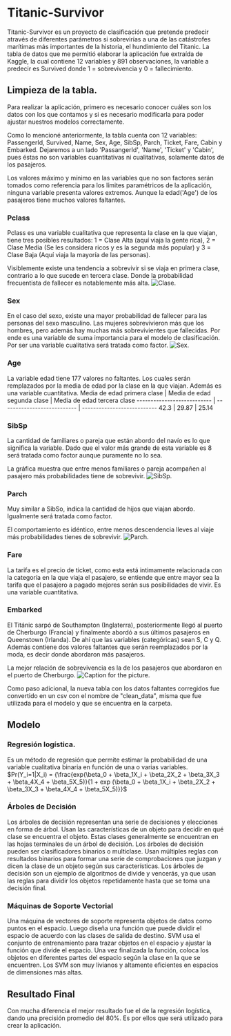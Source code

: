 # Titanic-Survivor
Titanic-Survivor es un proyecto de clasificación que pretende predecir através de diferentes parámetros si sobrevirías a una de las catástrofes marítimas más importantes de la historia, el hundimiento del Titanic.
La tabla de datos que me permitió elaborar la aplicación fue extraída de Kaggle, la cual contiene 12 variables y 891 observaciones, la variable a predecir es Survived donde 1 = sobrevivencia y 0 = fallecimiento.

## Limpieza de la tabla.
Para realizar la aplicación, primero es necesario conocer cuáles son los datos con los que contamos y si es necesario modificarla para poder ajustar nuestros modelos correctamente.

Como lo mencioné anteriormente, la tabla cuenta con 12 variables: PassengerId, Survived, Name, Sex, Age, SibSp, Parch, Ticket, Fare, Cabin y Embarked. Dejaremos a un lado 'PassangerId', 'Name', 'Ticket' y 'Cabin', pues éstas no son variables cuantitativas ni cualitativas, solamente datos de los pasajeros. 

Los valores máximo y mínimo en las variables que no son factores serán tomados como referencia para los límites paramétricos de la aplicación, ninguna variable presenta valores extremos. Aunque la edad('Age') de los pasajeros tiene muchos valores faltantes. 

### Pclass
Pclass es una variable cualitativa que representa la clase en la que viajan, tiene tres posibles resultados: 1 = Clase Alta (aquí viaja la gente rica), 2 = Clase Media (Se les considera ricos y es la segunda más popular) y 3 = Clase Baja (Aquí viaja la mayoría de las personas).

Visiblemente existe una tendencia a sobrevivir si se viaja en primera clase, contrario a lo que sucede en tercera clase. Donde la probabilidad frecuentista de fallecer es notablemente más alta.
![Clase.](png/Pclass.png)

### Sex
En el caso del sexo, existe una mayor probabilidad de fallecer para las personas del sexo masculino. Las mujeres sobrevivieron más que los hombres, pero además hay muchas más sobrevivientes que fallecidas. Por ende es una variable de suma importancia para el modelo de clasificación. Por ser una variable cualitativa será tratada como factor.
![Sex.](png/Sex.png)

### Age
La variable edad tiene 177 valores no faltantes. Los cuales serán remplazados por la media de edad por la clase en la que viajan. Además es una variable cuantitativa.
Media de edad primera clase | Media de edad segunda clase | Media de edad tercera clase
--------------------------- | --------------------------- | ---------------------------
42.3                        | 29.87                       | 25.14

### SibSp
La cantidad de familiares o pareja que están abordo del navío es lo que significa la variable. Dado que el valor más grande de esta variable es 8 será tratada como factor aunque puramente no lo sea.

La gráfica muestra que entre menos familiares o pareja acompañen al pasajero más probabilidades tiene de sobrevivir.
![SibSp.](png/SibSp.png)

### Parch
Muy similar a SibSo, indica la cantidad de hijos que viajan abordo. Igualmente será tratada como factor. 

El comportamiento es idéntico, entre menos descendencia lleves al viaje más probabilidades tienes de sobrevivir.
![Parch.](png/Parch.png)

### Fare
La tarifa es el precio de ticket, como esta está intimamente relacionada con la categoría en la que viaja el pasajero, se entiende que entre mayor sea la tarifa que el pasajero a pagado mejores serán sus posibilidades de vivir. Es una variable cuantitativa.

### Embarked
El Titánic sarpó de Southampton (Inglaterra), posteriormente llegó al puerto de Cherburgo (Francia) y finalmente abordó a sus últimos pasajeros en Queenstown (Irlanda). De ahí que las variables (categóricas) sean S, C y Q. Además contiene dos valores faltantes que serán reemplazados por la moda, es decir donde abordaron más pasajeros. 

La mejor relación de sobrevivencia es la de los pasajeros que abordaron en el puerto de Cherburgo.
![Caption for the picture.](png/Embarked.png)

Como paso adicional, la nueva tabla con los datos faltantes corregidos fue convertido en un csv con el nombre de "clean_data", misma que fue utilizada para el modelo y que se encuentra en la carpeta.

## Modelo
### Regresión logística.
Es un método de regresión que permite estimar la probabilidad de una variable cualitativa binaria en función de una o varias variables.
$Pr(Y_i=1|X_i) = {\frac{exp(\beta_0 + \beta_1X_i + \beta_2X_2 + \beta_3X_3 + \beta_4X_4 + \beta_5X_5)}{1 + exp (\beta_0 + \beta_1X_i + \beta_2X_2 + \beta_3X_3 + \beta_4X_4 + \beta_5X_5)}}$

### Árboles de Decisión
Los árboles de decisión representan una serie de decisiones y elecciones en forma de árbol. Usan las características de un objeto para decidir en qué clase se encuentra el objeto. Estas clases generalmente se encuentran en las hojas terminales de un árbol de decisión. Los árboles de decisión pueden ser clasificadores binarios o multiclase. Usan múltiples reglas con resultados binarios para formar una serie de comprobaciones que juzgan y dicen la clase de un objeto según sus características. Los árboles de decisión son un ejemplo de algoritmos de divide y vencerás, ya que usan las reglas para dividir los objetos repetidamente hasta que se toma una decisión final.

### Máquinas de Soporte Vectorial
Una máquina de vectores de soporte representa objetos de datos como puntos en el espacio. Luego diseña una función que puede dividir el espacio de acuerdo con las clases de salida de destino. SVM usa el conjunto de entrenamiento para trazar objetos en el espacio y ajustar la función que divide el espacio. Una vez finalizada la función, coloca los objetos en diferentes partes del espacio según la clase en la que se encuentren. Los SVM son muy livianos y altamente eficientes en espacios de dimensiones más altas.

## Resultado Final
Con mucha diferencia el mejor resultado fue el de la regresión logística, dando una precisión promedio del 80%. Es por ellos que será utilizado para crear la aplicación.

